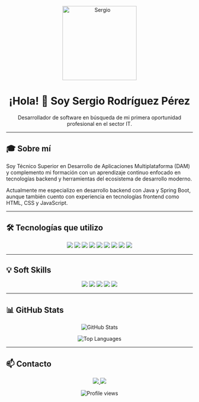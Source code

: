 <p align="center">
  <img width="200" height="200" src="https://github.com/user-attachments/assets/4c73a68b-207b-43a2-9ccb-08045169b75b" alt="Sergio" />
</p>

<h1 align="center">¡Hola! 👋 Soy Sergio Rodríguez Pérez</h1>

<p align="center">
Desarrollador de software en búsqueda de mi primera oportunidad profesional en el sector IT.
</p>

---

## 🎓 Sobre mí

Soy Técnico Superior en Desarrollo de Aplicaciones Multiplataforma (DAM) y complemento mi formación con un aprendizaje continuo enfocado en tecnologías backend y herramientas del ecosistema de desarrollo moderno.

Actualmente me especializo en desarrollo backend con Java y Spring Boot, aunque también cuento con experiencia en tecnologías frontend como HTML, CSS y JavaScript.

---

## 🛠️ Tecnologías que utilizo

<p align="center">
  <img src="https://img.shields.io/badge/Java-ED8B00?style=for-the-badge&logo=java&logoColor=white" />
  <img src="https://img.shields.io/badge/SpringBoot-6DB33F?style=for-the-badge&logo=springboot&logoColor=white" />
  <img src="https://img.shields.io/badge/.NET-512BD4?style=for-the-badge&logo=dotnet&logoColor=white" />
  <img src="https://img.shields.io/badge/Docker-2496ED?style=for-the-badge&logo=docker&logoColor=white" />
  <img src="https://img.shields.io/badge/PostgreSQL-316192?style=for-the-badge&logo=postgresql&logoColor=white" />
  <img src="https://img.shields.io/badge/MySQL-4479A1?style=for-the-badge&logo=mysql&logoColor=white" />
  <img src="https://img.shields.io/badge/JavaScript-F7DF1E?style=for-the-badge&logo=javascript&logoColor=black" />
  <img src="https://img.shields.io/badge/HTML5-E34F26?style=for-the-badge&logo=html5&logoColor=white" />
  <img src="https://img.shields.io/badge/CSS3-1572B6?style=for-the-badge&logo=css3&logoColor=white" />
</p>

---

## 💡 Soft Skills

<p align="center">
  <img src="https://img.shields.io/badge/Comunicación-blue?style=for-the-badge" />
  <img src="https://img.shields.io/badge/Resolución%20de%20problemas-blueviolet?style=for-the-badge" />
  <img src="https://img.shields.io/badge/Trabajo%20en%20equipo-brightgreen?style=for-the-badge" />
  <img src="https://img.shields.io/badge/Proactividad-orange?style=for-the-badge" />
  <img src="https://img.shields.io/badge/Perseverancia-red?style=for-the-badge" />
</p>

---

## 📊 GitHub Stats

<p align="center">
  <img src="https://github-readme-stats.vercel.app/api?username=sergiorope&show_icons=true&theme=github_dark&locale=es" alt="GitHub Stats" />
</p>

<p align="center">
  <img src="https://github-readme-stats.vercel.app/api/top-langs/?username=sergiorope&layout=compact&theme=github_dark" alt="Top Languages" />
</p>

---

## 📫 Contacto

<p align="center">
  <a href="https://www.linkedin.com/in/sergiorope/" target="_blank">
    <img src="https://img.shields.io/badge/LinkedIn-Perfil-blue?style=for-the-badge&logo=linkedin" />
  </a>
  <a href="mailto:sergio160502@gmail.com">
    <img src="https://img.shields.io/badge/Gmail-Enviar%20correo-red?style=for-the-badge&logo=gmail&logoColor=white" />
  </a>
</p>

<p align="center">
  <img src="https://komarev.com/ghpvc/?username=sergiorope&label=Visitas%20al%20perfil&color=0e75b6&style=flat" alt="Profile views" />
</p>
